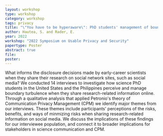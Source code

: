 ```yaml
---
layout: workshop
type: workshop
category: workshop
tags: privacy
title: "\"You have to be hyperaware\": PhD students' management of boundary turbulence when posting research-related information on social media"
author: Hautea, S. and Rader, E.
year: 2022
workshop: "2022 Symposium on Usable Privacy and Security"
papertype: Poster
abstract: true
file: 
poster: 
---
```


What informs the disclosure decisions made by early-career scientists when they share their research on social network sites, such as social media? We conducted 14 interviews to investigate how science PhD students in the United States and the Philippines perceive and manage boundary turbulence when they share research-related information online. Through a qualitative analysis that applied Petronio's theory of Communication Privacy Management (CPM) we identify major themes from our interviews. These themes include participants' perceptions of the risks, benefits, and ways of minmizing risks when sharing research-related information on social media. We discuss the implications of these findings for our interviewee population, and connect it to broader implications for stakeholders in science communication and CPM.